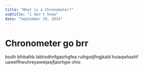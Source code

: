 ```yaml
---
title: "What is a Chronometer?"
subtitle: "i don't know"
date: "September 19, 2024"
---
```


# Chronometer go brr

bsslh blhbalhb labhsdhnfgasrhgfea ruihgsdjfngjkald huiaqwhashf uawelfhwuhreyawiejasjfjasrhgw ohio